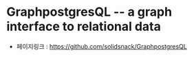 GraphpostgresQL -- a graph interface to relational data
========================================================
- 페이지링크 : https://github.com/solidsnack/GraphpostgresQL
